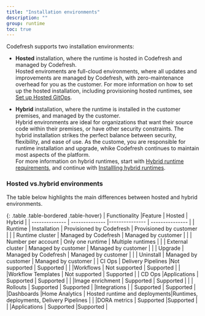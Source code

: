 ```yaml
---
title: "Installation environments"
description: ""
group: runtime
toc: true
---
```


Codefresh supports two installation environments:

* **Hosted** installation, where the runtime is hosted in Codefresh and managed by Codefresh.  
  Hosted enviroments are full-cloud environments, where all updates and improvements are managed by Codefresh, with zero-maintenance overhead for you as the customer. 
  For more information on how to set up the hosted installation, including provisioning hosted runtimes, see [Set up Hosted GitOps]({{site.baseurl}}/docs/incubation/hosted-runtime/).  

* **Hybrid** installation, where the runtime is installed in the customer premises, and managed by the customer.  
  Hybrid environments are ideal for organizations that want their source code within their premises, or have other security constraints. The hybrid installation strikes the perfect balance between security, flexibility, and ease of use. As the custome, you are responsible for runtime installation and upgrade, whike Codefresh continues to maintain most aspects of the platform.  
  For more information on hybrid runtimes, start with [Hybrid runtime requirements]({{site.baseurl}}/docs/runtime/requirements/), and continue with [Installling hybrid runtimes]({{site.baseurl}}/docs/runtime/installation/).  
  
### Hosted vs.hybrid environments

The table below highlights the main differences between hosted and hybrid environments.

{: .table .table-bordered .table-hover}
| Functionality           |Feature             |  Hosted                    | Hybrid |
| --------------          | --------------     |---------------             | --------------- |
| Runtime                 | Installation       | Provisioned by Codefresh   | Provisioned by customer       |
|                         | Runtime cluster    | Managed by Codefresh       | Managed by customer       |
|                         | Number per account | Only one runtime           | Multiple runtimes            |
|                         | External cluster   | Managed by customer        | Managed by customer         |
|                         | Upgrade            | Managed by Codefresh       | Managed by customer |
|                         | Uninstall          | Managed by customer        | Managed by customer |
| CI Ops                  | Delivery Pipelines |Not supported               | Supported  |
|                         |Workflows           | Not supported              | Supported  |
|                         |Workflow Templates  | Not supported              | Supported  |
| CD  Ops                 |Applications        | Supported                  | Supported |
|                         |Image enrichment    | Supported                  | Supported  |
|                         | Rollouts           | Supported                  |  Supported  |
|Integrations             |                    | Supported                  | Supported  |
|Dashboards               |Home Analytics      | Hosted runtime and deployments|Runtimes, deployments, Delivery Pipelines |
|                         |DORA metrics        | Supported                 |Supported        |
|                         |Applications        | Supported                 |Supported        |